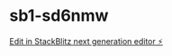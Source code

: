 # sb1-sd6nmw

[Edit in StackBlitz next generation editor ⚡️](https://stackblitz.com/~/github.com/iamarketings/sb1-sd6nmw)